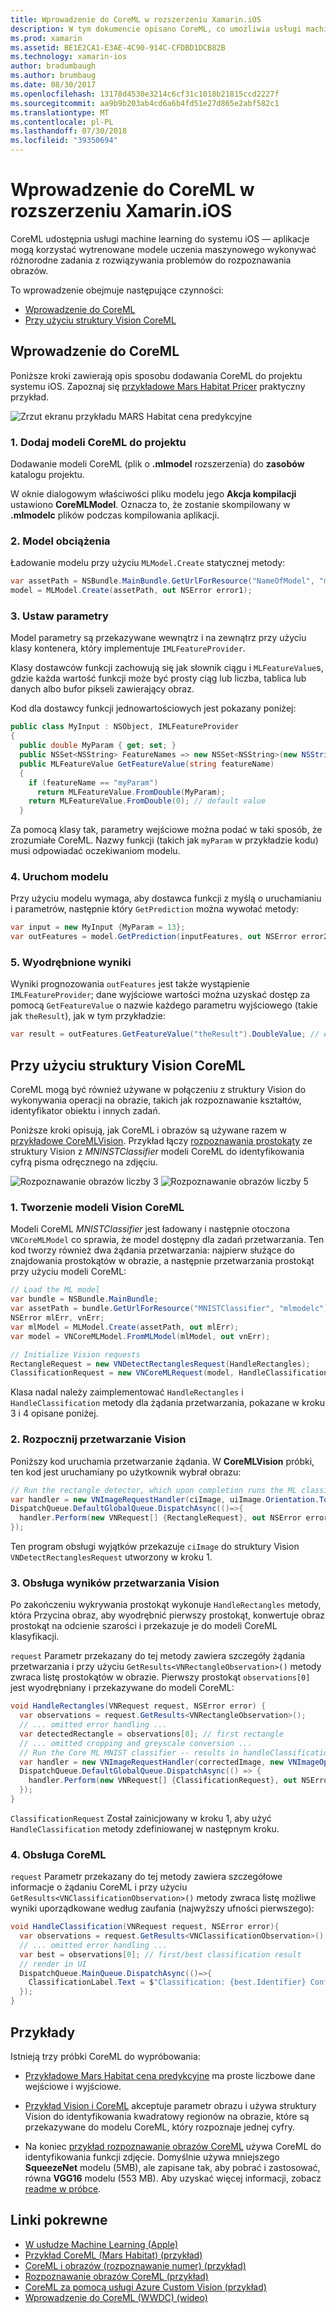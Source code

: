```yaml
---
title: Wprowadzenie do CoreML w rozszerzeniu Xamarin.iOS
description: W tym dokumencie opisano CoreML, co umożliwia usługi machine learning w systemie iOS. W tym dokumencie omówiono, jak rozpocząć pracę z CoreML i jak z niej korzystać ze struktury Vision.
ms.prod: xamarin
ms.assetid: BE1E2CA1-E3AE-4C90-914C-CFDBD1DCB82B
ms.technology: xamarin-ios
author: bradumbaugh
ms.author: brumbaug
ms.date: 08/30/2017
ms.openlocfilehash: 13178d4530e3214c6cf31c1018b21815ccd2227f
ms.sourcegitcommit: aa9b9b203ab4cd6a6b4fd51e27d865e2abf582c1
ms.translationtype: MT
ms.contentlocale: pl-PL
ms.lasthandoff: 07/30/2018
ms.locfileid: "39350694"
---
```

# <a name="introduction-to-coreml-in-xamarinios"></a>Wprowadzenie do CoreML w rozszerzeniu Xamarin.iOS

CoreML udostępnia usługi machine learning do systemu iOS — aplikacje mogą korzystać wytrenowane modele uczenia maszynowego wykonywać różnorodne zadania z rozwiązywania problemów do rozpoznawania obrazów.

To wprowadzenie obejmuje następujące czynności:

- [Wprowadzenie do CoreML](#coreml)
- [Przy użyciu struktury Vision CoreML](#coremlvision)

<a name="coreml" />

## <a name="getting-started-with-coreml"></a>Wprowadzenie do CoreML

Poniższe kroki zawierają opis sposobu dodawania CoreML do projektu systemu iOS. Zapoznaj się [przykładowe Mars Habitat Pricer](https://developer.xamarin.com/samples/monotouch/ios11/CoreML/) praktyczny przykład.

![Zrzut ekranu przykładu MARS Habitat cena predykcyjne](coreml-images/marspricer-heading.png)

### <a name="1-add-the-coreml-model-to-the-project"></a>1. Dodaj modeli CoreML do projektu

Dodawanie modeli CoreML (plik o **.mlmodel** rozszerzenia) do **zasobów** katalogu projektu. 

W oknie dialogowym właściwości pliku modelu jego **Akcja kompilacji** ustawiono **CoreMLModel**. Oznacza to, że zostanie skompilowany w **.mlmodelc** plików podczas kompilowania aplikacji.

### <a name="2-load-the-model"></a>2. Model obciążenia

Ładowanie modelu przy użyciu `MLModel.Create` statycznej metody:

```csharp
var assetPath = NSBundle.MainBundle.GetUrlForResource("NameOfModel", "mlmodelc");
model = MLModel.Create(assetPath, out NSError error1);
```

### <a name="3-set-the-parameters"></a>3. Ustaw parametry

Model parametry są przekazywane wewnątrz i na zewnątrz przy użyciu klasy kontenera, który implementuje `IMLFeatureProvider`.

Klasy dostawców funkcji zachowują się jak słownik ciągu i `MLFeatureValue`s, gdzie każda wartość funkcji może być prosty ciąg lub liczba, tablica lub danych albo bufor pikseli zawierający obraz.

Kod dla dostawcy funkcji jednowartościowych jest pokazany poniżej:

```csharp
public class MyInput : NSObject, IMLFeatureProvider
{
  public double MyParam { get; set; }
  public NSSet<NSString> FeatureNames => new NSSet<NSString>(new NSString("myParam"));
  public MLFeatureValue GetFeatureValue(string featureName)
  {
    if (featureName == "myParam")
      return MLFeatureValue.FromDouble(MyParam);
    return MLFeatureValue.FromDouble(0); // default value
  }
```

Za pomocą klasy tak, parametry wejściowe można podać w taki sposób, że zrozumiałe CoreML. Nazwy funkcji (takich jak `myParam` w przykładzie kodu) musi odpowiadać oczekiwaniom modelu.

### <a name="4-run-the-model"></a>4. Uruchom modelu

Przy użyciu modelu wymaga, aby dostawca funkcji z myślą o uruchamianiu i parametrów, następnie który `GetPrediction` można wywołać metody:

```csharp
var input = new MyInput {MyParam = 13};
var outFeatures = model.GetPrediction(inputFeatures, out NSError error2);
```

### <a name="5-extract-the-results"></a>5. Wyodrębnione wyniki

Wyniki prognozowania `outFeatures` jest także wystąpienie `IMLFeatureProvider`; dane wyjściowe wartości można uzyskać dostęp za pomocą `GetFeatureValue` o nazwie każdego parametru wyjściowego (takie jak `theResult`), jak w tym przykładzie:

```csharp
var result = outFeatures.GetFeatureValue("theResult").DoubleValue; // eg. 6227020800
```

<a name="coremlvision" />

## <a name="using-coreml-with-the-vision-framework"></a>Przy użyciu struktury Vision CoreML

CoreML mogą być również używane w połączeniu z struktury Vision do wykonywania operacji na obrazie, takich jak rozpoznawanie kształtów, identyfikator obiektu i innych zadań.

Poniższe kroki opisują, jak CoreML i obrazów są używane razem w [przykładowe CoreMLVision](https://developer.xamarin.com/samples/monotouch/ios11/CoreMLVision/). Przykład łączy [rozpoznawania prostokąty](~/ios/platform/introduction-to-ios11/vision.md#rectangles) ze struktury Vision z _MNINSTClassifier_ modeli CoreML do identyfikowania cyfrą pisma odręcznego na zdjęciu.

![Rozpoznawanie obrazów liczby 3](coreml-images/vision3.png) ![Rozpoznawanie obrazów liczby 5](coreml-images/vision5.png)

### <a name="1-create-a-vision-coreml-model"></a>1. Tworzenie modeli Vision CoreML

Modeli CoreML _MNISTClassifier_ jest ładowany i następnie otoczona `VNCoreMLModel` co sprawia, że model dostępny dla zadań przetwarzania. Ten kod tworzy również dwa żądania przetwarzania: najpierw służące do znajdowania prostokątów w obrazie, a następnie przetwarzania prostokąt przy użyciu modeli CoreML:

```csharp
// Load the ML model
var bundle = NSBundle.MainBundle;
var assetPath = bundle.GetUrlForResource("MNISTClassifier", "mlmodelc");
NSError mlErr, vnErr;
var mlModel = MLModel.Create(assetPath, out mlErr);
var model = VNCoreMLModel.FromMLModel(mlModel, out vnErr);

// Initialize Vision requests
RectangleRequest = new VNDetectRectanglesRequest(HandleRectangles);
ClassificationRequest = new VNCoreMLRequest(model, HandleClassification);
```

Klasa nadal należy zaimplementować `HandleRectangles` i `HandleClassification` metody dla żądania przetwarzania, pokazane w kroku 3 i 4 opisane poniżej.

### <a name="2-start-the-vision-processing"></a>2. Rozpocznij przetwarzanie Vision

Poniższy kod uruchamia przetwarzanie żądania. W **CoreMLVision** próbki, ten kod jest uruchamiany po użytkownik wybrał obrazu:

```csharp
// Run the rectangle detector, which upon completion runs the ML classifier.
var handler = new VNImageRequestHandler(ciImage, uiImage.Orientation.ToCGImagePropertyOrientation(), new VNImageOptions());
DispatchQueue.DefaultGlobalQueue.DispatchAsync(()=>{
  handler.Perform(new VNRequest[] {RectangleRequest}, out NSError error);
});
```

Ten program obsługi wyjątków przekazuje `ciImage` do struktury Vision `VNDetectRectanglesRequest` utworzony w kroku 1.

### <a name="3-handle-the-results-of-vision-processing"></a>3. Obsługa wyników przetwarzania Vision

Po zakończeniu wykrywania prostokąt wykonuje `HandleRectangles` metody, która Przycina obraz, aby wyodrębnić pierwszy prostokąt, konwertuje obraz prostokąt na odcienie szarości i przekazuje je do modeli CoreML klasyfikacji.

`request` Parametr przekazany do tej metody zawiera szczegóły żądania przetwarzania i przy użyciu `GetResults<VNRectangleObservation>()` metody zwraca listę prostokątów w obrazie. Pierwszy prostokąt `observations[0]` jest wyodrębniany i przekazywane do modeli CoreML:

```csharp
void HandleRectangles(VNRequest request, NSError error) {
  var observations = request.GetResults<VNRectangleObservation>();
  // ... omitted error handling ...
  var detectedRectangle = observations[0]; // first rectangle
  // ... omitted cropping and greyscale conversion ...
  // Run the Core ML MNIST classifier -- results in handleClassification method
  var handler = new VNImageRequestHandler(correctedImage, new VNImageOptions());
  DispatchQueue.DefaultGlobalQueue.DispatchAsync(() => {
    handler.Perform(new VNRequest[] {ClassificationRequest}, out NSError err);
  });
}
```

`ClassificationRequest` Został zainicjowany w kroku 1, aby użyć `HandleClassification` metody zdefiniowanej w następnym kroku.

### <a name="4-handle-the-coreml"></a>4. Obsługa CoreML

`request` Parametr przekazany do tej metody zawiera szczegółowe informacje o żądaniu CoreML i przy użyciu `GetResults<VNClassificationObservation>()` metody zwraca listę możliwe wyniki uporządkowane według zaufania (najwyższy ufności pierwszego):

```csharp
void HandleClassification(VNRequest request, NSError error){
  var observations = request.GetResults<VNClassificationObservation>();
  // ... omitted error handling ...
  var best = observations[0]; // first/best classification result
  // render in UI
  DispatchQueue.MainQueue.DispatchAsync(()=>{
    ClassificationLabel.Text = $"Classification: {best.Identifier} Confidence: {best.Confidence * 100f:#.00}%";
  });
}
```

## <a name="samples"></a>Przykłady

Istnieją trzy próbki CoreML do wypróbowania:

* [Przykładowe Mars Habitat cena predykcyjne](https://developer.xamarin.com/samples/monotouch/ios11/CoreML/) ma proste liczbowe dane wejściowe i wyjściowe.

* [Przykład Vision i CoreML](https://developer.xamarin.com/samples/monotouch/ios11/CoreMLVision/) akceptuje parametr obrazu i używa struktury Vision do identyfikowania kwadratowy regionów na obrazie, które są przekazywane do modelu CoreML, który rozpoznaje jednej cyfry.

* Na koniec [przykład rozpoznawanie obrazów CoreML](https://developer.xamarin.com/samples/monotouch/ios11/CoreMLImageRecognition/) używa CoreML do identyfikowania funkcji zdjęcie. Domyślnie używa mniejszego **SqueezeNet** modelu (5MB), ale zapisane tak, aby pobrać i zastosować, równa **VGG16** modelu (553 MB). Aby uzyskać więcej informacji, zobacz [readme w próbce](https://github.com/xamarin/ios-samples/blob/master/ios11/CoreMLImageRecognition/CoreMLImageRecognition/README.md).

## <a name="related-links"></a>Linki pokrewne

- [W usłudze Machine Learning (Apple)](https://developer.apple.com/machine-learning/)
- [Przykład CoreML (Mars Habitat) (przykład)](https://developer.xamarin.com/samples/monotouch/ios11/CoreML/)
- [CoreML i obrazów (rozpoznawanie numer) (przykład)](https://developer.xamarin.com/samples/monotouch/ios11/CoreMLVision/)
- [Rozpoznawanie obrazów CoreML (przykład)](https://developer.xamarin.com/samples/monotouch/ios11/CoreMLImageRecognition/)
- [CoreML za pomocą usługi Azure Custom Vision (przykład)](https://developer.xamarin.com/samples/monotouch/ios11/CoreMLAzureModel)
- [Wprowadzenie do CoreML (WWDC) (wideo)](https://developer.apple.com/videos/play/wwdc2017/703/)
